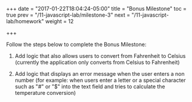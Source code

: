+++
date = "2017-01-22T18:04:24-05:00"
title = "Bonus Milestone"
toc = true
prev = "/11-javascript-lab/milestone-3"
next = "/11-javascript-lab/homework"
weight = 12

+++

Follow the steps below to complete the Bonus Milestone:

1. Add logic that also allows users to convert from Fahrenheit to Celsius (currently the application only converts from Celsius to Fahrenheit)

2. Add logic that displays an error message when the user enters a non number (for example:  when users enter a letter or a special character such as "#" or "$" into the text field and tries to calculate the temperature conversion)

